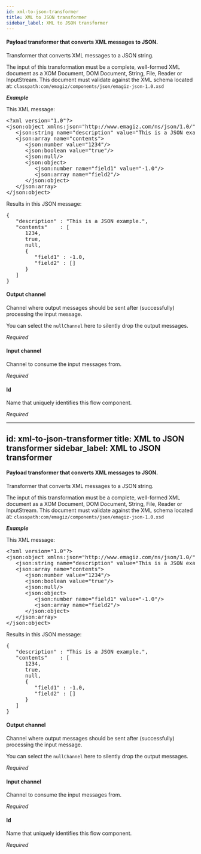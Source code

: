```yaml
---
id: xml-to-json-transformer
title: XML to JSON transformer
sidebar_label: XML to JSON transformer
---
```

#### Payload transformer that converts XML messages to JSON.
Transformer that converts XML messages to a JSON string.

The input of this transformation must be a complete, well-formed XML document as a XOM Document, DOM Document, String, File, Reader or InputStream. This document must validate against the XML schema located at:
<code>classpath:com/emagiz/components/json/emagiz-json-1.0.xsd</code>

<b><i>Example</i></b>

This XML message:
<pre>
&lt;?xml version="1.0"?&gt;
&lt;json:object xmlns:json="http://www.emagiz.com/ns/json/1.0/"&gt;
   &lt;json:string name="description" value="This is a JSON example."/&gt;
   &lt;json:array name="contents"&gt;
      &lt;json:number value="1234"/&gt;
      &lt;json:boolean value="true"/&gt;
      &lt;json:null/&gt;
      &lt;json:object&gt;
         &lt;json:number name="field1" value="-1.0"/&gt;
         &lt;json:array name="field2"/&gt;
      &lt;/json:object&gt;
   &lt;/json:array&gt;
&lt;/json:object&gt;
</pre>

Results in this JSON message:
<pre>
{
   "description" : "This is a JSON example.",
   "contents"    : [
      1234,
      true,
      null,
      {
         "field1" : -1.0,
         "field2" : []
      }
   ]
}
</pre>

#### Output channel
Channel where output messages should be sent after (successfully) processing the input message.

You can select the <code>nullChannel</code> here to silently drop the output messages.

<i>Required</i>

#### Input channel
Channel to consume the input messages from.

<i>Required</i>

#### Id
Name that uniquely identifies this flow component.

<i>Required</i>

---
id: xml-to-json-transformer
title: XML to JSON transformer
sidebar_label: XML to JSON transformer
---
#### Payload transformer that converts XML messages to JSON.
Transformer that converts XML messages to a JSON string.

The input of this transformation must be a complete, well-formed XML document as a XOM Document, DOM Document, String, File, Reader or InputStream. This document must validate against the XML schema located at:
<code>classpath:com/emagiz/components/json/emagiz-json-1.0.xsd</code>

<b><i>Example</i></b>

This XML message:
<pre>
&lt;?xml version="1.0"?&gt;
&lt;json:object xmlns:json="http://www.emagiz.com/ns/json/1.0/"&gt;
   &lt;json:string name="description" value="This is a JSON example."/&gt;
   &lt;json:array name="contents"&gt;
      &lt;json:number value="1234"/&gt;
      &lt;json:boolean value="true"/&gt;
      &lt;json:null/&gt;
      &lt;json:object&gt;
         &lt;json:number name="field1" value="-1.0"/&gt;
         &lt;json:array name="field2"/&gt;
      &lt;/json:object&gt;
   &lt;/json:array&gt;
&lt;/json:object&gt;
</pre>

Results in this JSON message:
<pre>
{
   "description" : "This is a JSON example.",
   "contents"    : [
      1234,
      true,
      null,
      {
         "field1" : -1.0,
         "field2" : []
      }
   ]
}
</pre>

#### Output channel
Channel where output messages should be sent after (successfully) processing the input message.

You can select the <code>nullChannel</code> here to silently drop the output messages.

<i>Required</i>

#### Input channel
Channel to consume the input messages from.

<i>Required</i>

#### Id
Name that uniquely identifies this flow component.

<i>Required</i>

